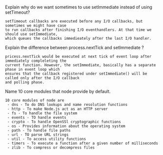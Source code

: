 Explain why do we want sometimes to use setImmediate instead of using setTimeout?

    setTimeout callbacks are executed before any I/O callbacks, but sometimes we might have case 
    to run callbacks after finishing I/O eventhandlers. At that time we should use setImmediate, 
    which queues the callbacks immedieately after the last I/O handler.


Explain the difference between process.nextTick and setImmediate ?

    pricess.nextTick would be executed at next tick of event loop after immediately compleleting the 
    current function. However, the setImmediate, basically has a separate phase in event loop which 
    ensures that the callback registered under setImmediate() will be called only after the I/O callback 
    and polling phase.



 Name 10 core modules that node provide by default.

    10 core modules of node are
     - dns - To do DNS lookups and name resolution functions
     - http - To make Node.js act as an HTTP server
     - fs - To handle the file system
     - events - TO handle events
     - crypto - To handle OpenSSl cryptographic functions
     - os - Provides information about the operating system
     - path - To handle file paths
     - url - TO parse URL strings
     - util - To access utility functions
     - timers - To execute a function after a given number of milliseconds
     - zlib - To compress or decompress files




